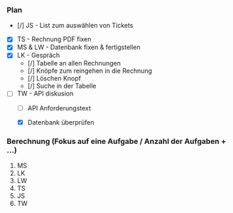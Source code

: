 ### Plan
* [/] JS - List zum auswählen von Tickets
* [x] TS - Rechnung PDF fixen
* [x] MS & LW - Datenbank fixen & fertigstellen
* [x] LK - Gespräch
	* [/] Tabelle an allen Rechnungen
	* [/] Knöpfe zum reingehen in die Rechnung
	* [/] Löschen Knopf
	* [/] Suche in der Tabelle
* [ ] TW - API diskusion
	* [ ] API Anforderungstext
	* [x] Datenbank überprüfen


### Berechnung (Fokus auf eine Aufgabe / Anzahl der Aufgaben + ...)

1. MS
2. LK
3. LW
4. TS
5. JS
6. TW